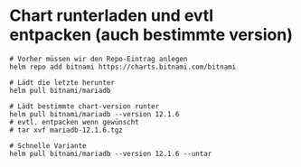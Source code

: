 # Chart runterladen und evtl entpacken (auch bestimmte version) 

```
# Vorher müssen wir den Repo-Eintrag anlegen 
helm repo add bitnami https://charts.bitnami.com/bitnami 

# Lädt die letzte herunter
helm pull bitnami/mariadb

# Lädt bestimmte chart-version runter 
helm pull bitnami/mariadb --version 12.1.6
# evtl. entpacken wenn gewünscht
# tar xvf mariadb-12.1.6.tgz

# Schnelle Variante
helm pull bitnami/mariadb --version 12.1.6 --untar
```
